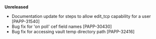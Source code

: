 **Unreleased**
* Documentation update for steps to allow edit_tcp capability for a user [PAPP-31540]
* Bug fix for 'on poll' cef field names [PAPP-30430]
* Bug fix for accessing vault temp directory path [PAPP-32416]
